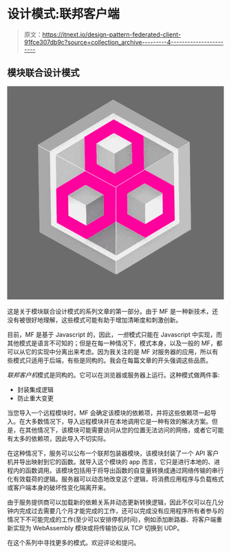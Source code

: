 # 设计模式:联邦客户端

> 原文：<https://itnext.io/design-pattern-federated-client-91fce307db9c?source=collection_archive---------4----------------------->

## 模块联合设计模式

![](img/a8a9b294b92ac4911c4590d06bc06478.png)

这是关于模块联合设计模式的系列文章的第一部分。由于 MF 是一种新技术，还没有被很好地理解，这些模式可能有助于增加清晰度和刺激创新。

目前，MF 是基于 Javascript 的，因此，*一些*模式只能在 Javascript 中实现，而其他模式是语言不可知的；但是在每一种情况下，模式本身，以及一般的 MF，都可以从它的实现中分离出来考虑。因为我关注的是 MF 对服务器的应用，所以有些模式只适用于后端，有些是同构的。我会在每篇文章的开头强调这些品质。

*联邦客户机*模式是同构的。它可以在浏览器或服务器上运行。这种模式做两件事:

*   封装集成逻辑
*   防止重大变更

当您导入一个远程模块时，MF 会确定该模块的依赖项，并将这些依赖项一起导入。在大多数情况下，导入远程模块并在本地调用它是一种有效的解决方案。但是，在其他情况下，该模块可能需要访问从您的位置无法访问的网络，或者它可能有太多的依赖项，因此导入不切实际。

在这种情况下，服务可以公布一个联邦包装器模块，该模块封装了一个 API 客户机并导出映射到它的函数。就导入这个模块的 app 而言，它只是进行本地的、进程内的函数调用。该模块包括用于将导出函数的自变量转换成通过网络传输的串行化有效载荷的逻辑。服务器可以动态地改变这个逻辑，将消费应用程序与负载格式或客户端本身的破坏性变化隔离开来。

由于服务提供商可以加载新的依赖关系并动态更新转换逻辑，因此不仅可以在几分钟内完成过去需要几个月才能完成的工作，还可以完成没有应用程序所有者参与的情况下不可能完成的工作(至少可以安排停机时间)，例如添加断路器、将客户端重新实现为 WebAssembly 模块或将传输协议从 TCP 切换到 UDP。

在这个系列中寻找更多的模式。欢迎评论和提问。